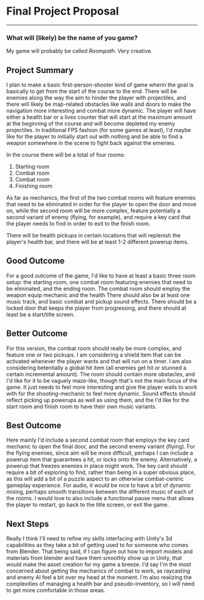 # Final Project Proposal
---
### What will (likely) be the name of you game?
My game will probably be called *Roompath*. Very creative. 

## Project Summary 
I plan to make a basic first-person-shooter kind of game wherin the goal is basically to get from the start of the course to the end. There will be enemies along the way the aim to hinder the player with projectiles, and there will likely be map-related obstacles like walls and doors to make the navigation more interesting and combat more dynamic. The player will have either a health bar or a lives counter that will start at the maximum amount at the beginning of the course and will become depleted my enemy projectiles. In traditional FPS fashion (for some games at least), I'd maybe like for the player to initially start out with nothing and be able to find a weapon somewhere in the scene to fight back against the emenies. 

In the course there will be a total of four rooms:
1. Starting room 
2. Combat room
3. Combat room
4. Finishing room

As far as mechanics, the first of the two combat rooms will feature enemies that need to be eliminated in order for the player to open the door and move on, while the second room will be more complex, feature potentially a second variant of enemy (flying, for example), and require a key card that the player needs to find in order to exit to the finish room. 

There will be health pickups in certain locations that will replenish the player's health bar, and there will be at least 1-2 different powerup items.

## Good Outcome
For a good outcome of the game, I'd like to have at least a basic three room setup: the starting room, one combat room featuring enemies that need to be eliminated, and the ending room. The combat room should employ the weapon equip mechanic and the health There should also be at least one music track, and basic combat and pickup sound effects. There should be a locked door that keeps the player from progressing, and there should at least be a start/title screen. 

## Better Outcome
For this version, the combat room should really be more complex, and feature one or two pickups. I am considering a shield item that can be activated whenever the player wants and that will run on a timer. I am also considering betentially a global hit item (all enemies get hit or stunned a certain incremental amount). The room should contain more obstacles, and I'd like for it to be vaguely maze-like, though that's not the main focus of the game. It just needs to feel more interesting and give the player walls to work with for the shooting-mechanic to feel more dynamic. Sound effects should reflect picking up powerups as well as using them, and the I'd like for the start room and finish room to have their own music variants. 

## Best Outcome
Here mainly I'd include a second combat room that employs the key card mechanic to open the final door, and the second enemy variant (flying). For the flying enemies, since aim will be more difficult, perhaps I can include a powerup item that guarantees a hit, or locks onto the enemy. Alternatively, a powerup that freezes enemies in place might work. The key card should require a bit of exploring to find, rather than being in a super obvious place, as this will add a bit of a puzzle aspect to an otherwise combat-centric gameplay experience. For audio, it would be nice to have a bit of dynamic mixing, perhaps smooth transitions between the different music of each of the rooms. I would love to also include a functional pause menu that allows the player to restart, go back to the title screen, or exit the game. 

## Next Steps
Really I think I'll need to refine my skills interfacing with Unity's 3d capabilities as they take a bit of getting used to for someone who comes from Blender. That being said, if I can figure out how to import models and materials from blender and have them smoothly show up in Unity, that would make the asset creation for my game a breeze. I'd say I'm the most concerned about getting the mechanics of combat to work, as raycasting and enemy AI feel a bit over my head at the moment. I'm also realizing the complexities of managing a health bar and pseudo-inventory, so I will need to get more comfortable in those areas. 